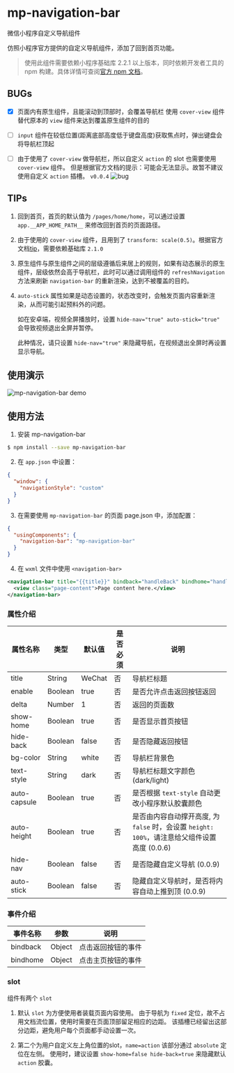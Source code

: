 # mp-navigation-bar

微信小程序自定义导航组件

仿照小程序官方提供的自定义导航组件，添加了回到首页功能。

> 使用此组件需要依赖小程序基础库 2.2.1 以上版本，同时依赖开发者工具的 npm 构建。具体详情可查阅[官方 npm 文档](https://developers.weixin.qq.com/miniprogram/dev/devtools/npm.html)。

## BUGs

- [x] 页面内有原生组件，且能滚动到顶部时，会覆盖导航栏
    使用 `cover-view` 组件替代原本的 `view` 组件来达到覆盖原生组件的目的

- [ ] `input` 组件在较低位置(距离底部高度低于键盘高度)获取焦点时，弹出键盘会将导航栏顶起

- [ ] 由于使用了 `cover-view` 做导航栏，所以自定义 `action` 的 slot 也需要使用 `cover-view` 组件。
    但是根据官方文档的提示：可能会无法显示。故暂不建议使用自定义 `action` 插槽。
    `v0.0.4`
    ![bug](./docs/bug.png)

## TIPs

1. 回到首页，首页的默认值为 `/pages/home/home`，可以通过设置 `app.__APP_HOME_PATH__` 来修改回到首页的页面路径。

2. 由于使用的 `cover-view` 组件，且用到了 `transform: scale(0.5)`。根据官方文档[tip](https://developers.weixin.qq.com/miniprogram/dev/component/cover-view.html#bug--tips)，需要依赖基础库 `2.1.0`

3. 原生组件与原生组件之间的层级遵循后来居上的规则，如果有动态展示的原生组件，层级依然会高于导航栏，此时可以通过调用组件的 `refreshNavigation` 方法来刷新 `navigation-bar` 的重新渲染，达到不被覆盖的目的。

4. `auto-stick` 属性如果是动态设置的，状态改变时，会触发页面内容重新渲染，从而可能引起预料外的问题。

    如在安卓端，视频全屏播放时，设置 `hide-nav="true" auto-stick="true"` 会导致视频退出全屏并暂停。

    此种情况，请只设置 `hide-nav="true"` 来隐藏导航，在视频退出全屏时再设置显示导航。

## 使用演示

![mp-navigation-bar demo](./docs/demo.gif)

## 使用方法

1. 安装 mp-navigation-bar

``` bash
$ npm install --save mp-navigation-bar
```

2. 在 `app.json` 中设置：

``` json
{
  "window": {
    "navigationStyle": "custom"
  }
}
```

3. 在需要使用 `mp-navigation-bar` 的页面 page.json 中，添加配置：

``` json
{
  "usingComponents": {
    "navigation-bar": "mp-navigation-bar"
  }
}
```

4. 在 `wxml` 文件中使用 `<navigation-bar>`

``` xml
<navigation-bar title="{{title}}" bindback="handleBack" bindhome="handleHome">
  <view class="page-content">Page content here.</view>
</navigation-bar>
```

### 属性介绍

| 属性名称      | 类型    | 默认值  | 是否必须 | 说明                                          |
|--------------|---------|--------|----------|----------------------------------------------|
| title        | String  | WeChat | 否       | 导航栏标题                                    |
| enable       | Boolean | true   | 否       | 是否允许点击返回按钮返回                        |
| delta        | Number  | 1      | 否       | 返回的页面数                                   |
| show-home    | Boolean | true   | 否       | 是否显示首页按钮                               |
| hide-back    | Boolean | false  | 否       | 是否隐藏返回按钮                               |
| bg-color     | String  | white  | 否       | 导航栏背景色                                   |
| text-style   | String  | dark   | 否       | 导航栏标题文字颜色 (dark/light)                 |
| auto-capsule | Boolean | true   | 否       | 是否根据 `text-style` 自动更改小程序默认胶囊颜色 |
| auto-height  | Boolean | true   | 否       | 是否由内容自动撑开高度, 为 `false` 时，会设置 `height: 100%`，请注意给父组件设置高度 (0.0.6)|
| hide-nav     | Boolean | false  | 否       | 是否隐藏自定义导航 (0.0.9) |
| auto-stick   | Boolean | false  | 否       | 隐藏自定义导航时，是否将内容自动上推到顶 (0.0.9) |

### 事件介绍

| 事件名称  | 参数   | 说明              |
|----------|--------|------------------|
| bindback | Object | 点击返回按钮的事件 |
| bindhome | Object | 点击主页按钮的事件 |

### slot

组件有两个 `slot`

1. 默认 `slot` 为方便使用者装载页面内容使用。
由于导航为 `fixed` 定位，故不占用文档流位置，使用时需要在页面顶部留足相应的边距。
该插槽已经留出这部分边距，避免用户每个页面都手动设置一次。

2. 第二个为用户自定义左上角位置的slot，`name=action`
该部分通过 `absolute` 定位在左侧。
使用时，建议设置 `show-home=false hide-back=true` 来隐藏默认 `action` 胶囊。
